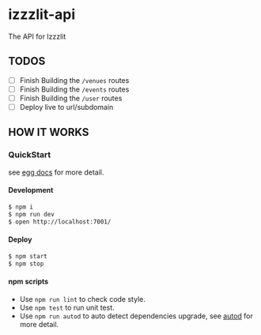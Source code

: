 # izzzlit-api

The API for Izzzlit

## TODOS

- [ ] Finish Building the `/venues` routes
- [ ] Finish Building the `/events` routes
- [ ] Finish Building the `/user` routes
- [ ] Deploy live to url/subdomain

## HOW IT WORKS

### QuickStart

<!-- add docs here for user -->

see [egg docs][egg] for more detail.

#### Development

```bash
$ npm i
$ npm run dev
$ open http://localhost:7001/
```

#### Deploy

```bash
$ npm start
$ npm stop
```

#### npm scripts

- Use `npm run lint` to check code style.
- Use `npm test` to run unit test.
- Use `npm run autod` to auto detect dependencies upgrade, see [autod](https://www.npmjs.com/package/autod) for more detail.


[egg]: https://eggjs.org